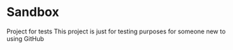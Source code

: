 # Sandbox
Project for tests
This project is just for testing purposes for someone new to using GitHub
